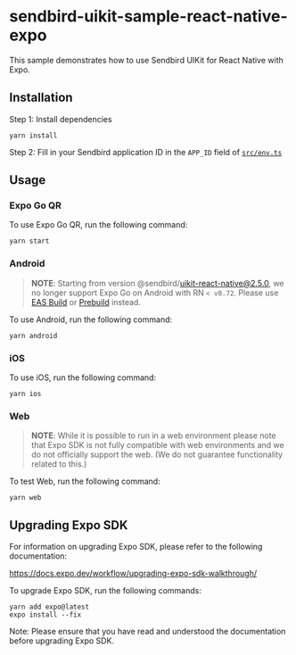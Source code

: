 # sendbird-uikit-sample-react-native-expo

This sample demonstrates how to use Sendbird UIKit for React Native with Expo.

## Installation

Step 1: Install dependencies

```shell
yarn install
```

Step 2: Fill in your Sendbird application ID in the `APP_ID` field of [`src/env.ts`](src/env.ts)

## Usage

### Expo Go QR

To use Expo Go QR, run the following command:

```shell
yarn start
```

### Android

> **NOTE**: Starting from version @sendbird/uikit-react-native@2.5.0, we no longer support Expo Go on Android with RN `< v0.72`.
> Please use [EAS Build](https://docs.expo.dev/build/setup/#build-for-android-emulatordevice-or-ios-simulator) or [Prebuild](https://docs.expo.dev/workflow/prebuild/) instead.

To use Android, run the following command:

```shell
yarn android
```

### iOS

To use iOS, run the following command:

```shell
yarn ios
```

### Web

> **NOTE**: While it is possible to run in a web environment
> please note that Expo SDK is not fully compatible with web environments and we do not officially support the web. (We do not guarantee functionality related to this.)

To test Web, run the following command:

```shell
yarn web
```

## Upgrading Expo SDK

For information on upgrading Expo SDK, please refer to the following documentation:

https://docs.expo.dev/workflow/upgrading-expo-sdk-walkthrough/

To upgrade Expo SDK, run the following commands:

```shell
yarn add expo@latest
expo install --fix
```

Note: Please ensure that you have read and understood the documentation before upgrading Expo SDK.
